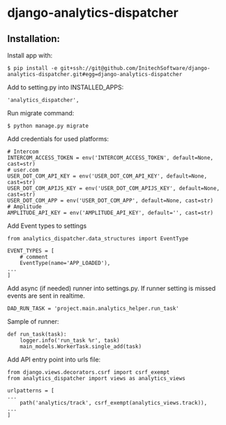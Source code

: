 # django-analytics-dispatcher

## Installation:
Install app with:
```
$ pip install -e git+ssh://git@github.com/InitechSoftware/django-analytics-dispatcher.git#egg=django-analytics-dispatcher
```
Add to setting.py into INSTALLED_APPS:

```
'analytics_dispatcher',
```

Run migrate command:
```
$ python manage.py migrate
```

Add credentials for used platforms: 

```
# Intercom
INTERCOM_ACCESS_TOKEN = env('INTERCOM_ACCESS_TOKEN', default=None, cast=str)
# user.com
USER_DOT_COM_API_KEY = env('USER_DOT_COM_API_KEY', default=None, cast=str)
USER_DOT_COM_APIJS_KEY = env('USER_DOT_COM_APIJS_KEY', default=None, cast=str)
USER_DOT_COM_APP = env('USER_DOT_COM_APP', default=None, cast=str)
# Amplitude
AMPLITUDE_API_KEY = env('AMPLITUDE_API_KEY', default='', cast=str)
```

Add Event types to settings

```
from analytics_dispatcher.data_structures import EventType

EVENT_TYPES = [
    # comment
    EventType(name='APP_LOADED'),
...
]
```

Add async (if needed) runner into settings.py. 
If runner setting is missed events are sent in realtime. 

```
DAD_RUN_TASK = 'project.main.analytics_helper.run_task'
```

Sample of runner:
```
def run_task(task):
    logger.info('run_task %r', task)
    main_models.WorkerTask.single_add(task)
```

Add API entry point into urls file:
```
from django.views.decorators.csrf import csrf_exempt
from analytics_dispatcher import views as analytics_views

urlpatterns = [
...
    path('analytics/track', csrf_exempt(analytics_views.track)),
...
]
```

